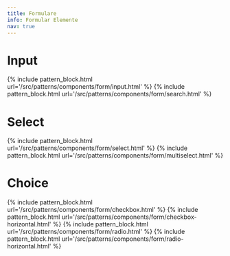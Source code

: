 ```yaml
---
title: Formulare
info: Formular Elemente
nav: true
---
```


# Input

{% include pattern_block.html url='/src/patterns/components/form/input.html' %}
{% include pattern_block.html url='/src/patterns/components/form/search.html' %}

# Select

{% include pattern_block.html url='/src/patterns/components/form/select.html' %}
{% include pattern_block.html url='/src/patterns/components/form/multiselect.html' %}

# Choice

{% include pattern_block.html url='/src/patterns/components/form/checkbox.html' %}
{% include pattern_block.html url='/src/patterns/components/form/checkbox-horizontal.html' %}
{% include pattern_block.html url='/src/patterns/components/form/radio.html' %}
{% include pattern_block.html url='/src/patterns/components/form/radio-horizontal.html' %}
